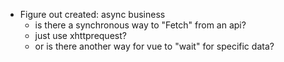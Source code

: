 - Figure out created: async business
    - is there a synchronous way to "Fetch" from an api?
    - just use xhttprequest?
    - or is there another way for vue to "wait" for specific data?